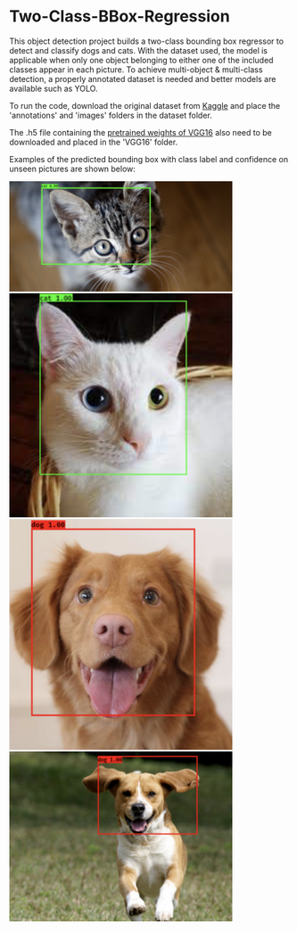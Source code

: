 # Two-Class-BBox-Regression
 This object detection project builds a two-class bounding box regressor to detect and classify dogs and cats. With the dataset used, the model is applicable when only one object belonging to either one of the included classes appear in each picture. To achieve multi-object & multi-class detection, a properly annotated dataset is needed and better models are available such as YOLO.

 To run the code, download the original dataset from [Kaggle](https://www.kaggle.com/andrewmvd/dog-and-cat-detection?select=images) and place the 'annotations' and 'images' folders in the dataset folder. 
 
 The .h5 file containing the [pretrained weights of VGG16](https://github.com/fchollet/deep-learning-models/releases/download/v0.1/vgg16_weights_tf_dim_ordering_tf_kernels_notop.h5) also need to be downloaded and placed in the 'VGG16' folder.

 Examples of the predicted bounding box with class label and confidence on unseen pictures are shown below:
 
<img src="https://raw.githubusercontent.com/JiayuX/Two-Class-BBox-Regression/main/cat1.png" width="400"/>
<img src="https://raw.githubusercontent.com/JiayuX/Two-Class-BBox-Regression/main/cat2.png" width="400"/>
<img src="https://raw.githubusercontent.com/JiayuX/Two-Class-BBox-Regression/main/dog1.png" width="400"/>
<img src="https://raw.githubusercontent.com/JiayuX/Two-Class-BBox-Regression/main/dog2.png" width="400"/>
